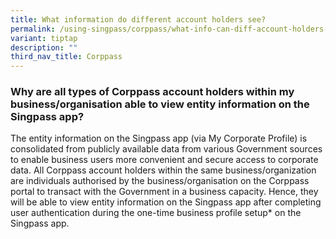 ```yaml
---
title: What information do different account holders see?
permalink: /using-singpass/corppass/what-info-can-diff-account-holders-see/
variant: tiptap
description: ""
third_nav_title: Corppass
---
```

<h3>Why are all types of Corppass account holders within my business/organisation able to view entity information on the Singpass app?</h3>
<p>The entity information on the Singpass app (via My Corporate Profile)
is consolidated from publicly available data from various Government sources
to enable business users more convenient and secure access to corporate
data. All Corppass account holders within the same business/organization
are individuals authorised by the business/organisation on the Corppass
portal to transact with the Government in a business capacity. Hence, they
will be able to view entity information on the Singpass app after completing
user authentication during the one-time business profile setup* on the
Singpass app.&nbsp;&nbsp;</p>